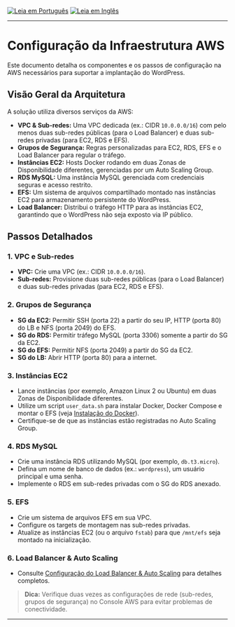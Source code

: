 [![Leia em Português](https://img.shields.io/badge/%F0%9F%87%A7%F0%9F%87%B7%20Portugu%C3%AAs-F0FFFF.svg)](aws_infrastructure.pt-BR.md)
[![Leia em Inglês](https://img.shields.io/badge/%F0%9F%87%BA%F0%9F%87%B8%20English-gray.svg)](aws_infrastructure.md)

---

# Configuração da Infraestrutura AWS

Este documento detalha os componentes e os passos de configuração na AWS necessários para suportar a implantação do WordPress.

## Visão Geral da Arquitetura
A solução utiliza diversos serviços da AWS:
- **VPC & Sub-redes:** Uma VPC dedicada (ex.: CIDR `10.0.0.0/16`) com pelo menos duas sub-redes públicas (para o Load Balancer) e duas sub-redes privadas (para EC2, RDS e EFS).
- **Grupos de Segurança:** Regras personalizadas para EC2, RDS, EFS e o Load Balancer para regular o tráfego.
- **Instâncias EC2:** Hosts Docker rodando em duas Zonas de Disponibilidade diferentes, gerenciadas por um Auto Scaling Group.
- **RDS MySQL:** Uma instância MySQL gerenciada com credenciais seguras e acesso restrito.
- **EFS:** Um sistema de arquivos compartilhado montado nas instâncias EC2 para armazenamento persistente do WordPress.
- **Load Balancer:** Distribui o tráfego HTTP para as instâncias EC2, garantindo que o WordPress não seja exposto via IP público.

## Passos Detalhados

### 1. VPC e Sub-redes
- **VPC:** Crie uma VPC (ex.: CIDR `10.0.0.0/16`).
- **Sub-redes:** Provisione duas sub-redes públicas (para o Load Balancer) e duas sub-redes privadas (para EC2, RDS e EFS).

### 2. Grupos de Segurança
- **SG da EC2:** Permitir SSH (porta 22) a partir do seu IP, HTTP (porta 80) do LB e NFS (porta 2049) do EFS.
- **SG do RDS:** Permitir tráfego MySQL (porta 3306) somente a partir do SG da EC2.
- **SG do EFS:** Permitir NFS (porta 2049) a partir do SG da EC2.
- **SG do LB:** Abrir HTTP (porta 80) para a internet.

### 3. Instâncias EC2
- Lance instâncias (por exemplo, Amazon Linux 2 ou Ubuntu) em duas Zonas de Disponibilidade diferentes.
- Utilize um script `user_data.sh` para instalar Docker, Docker Compose e montar o EFS (veja [Instalação do Docker](../docker_setup/docker_setup.pt-BR.md)).
- Certifique-se de que as instâncias estão registradas no Auto Scaling Group.

### 4. RDS MySQL
- Crie uma instância RDS utilizando MySQL (por exemplo, `db.t3.micro`).
- Defina um nome de banco de dados (ex.: `wordpress`), um usuário principal e uma senha.
- Implemente o RDS em sub-redes privadas com o SG do RDS anexado.

### 5. EFS
- Crie um sistema de arquivos EFS em sua VPC.
- Configure os targets de montagem nas sub-redes privadas.
- Atualize as instâncias EC2 (ou o arquivo `fstab`) para que `/mnt/efs` seja montado na inicialização.

### 6. Load Balancer & Auto Scaling
- Consulte [Configuração do Load Balancer & Auto Scaling](../lb_autoscaling/lb_autoscaling.pt-BR.md) para detalhes completos.

> **Dica:** Verifique duas vezes as configurações de rede (sub-redes, grupos de segurança) no Console AWS para evitar problemas de conectividade.

---
